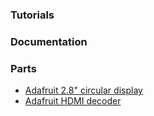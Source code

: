 ### Tutorials



### Documentation





### Parts
- [Adafruit 2.8" circular display](https://www.adafruit.com/product/5852?gQT=1)
- [Adafruit HDMI decoder](https://www.adafruit.com/product/2218)
